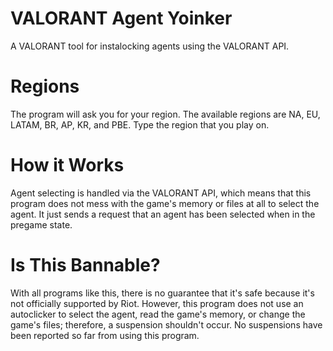 # VALORANT Agent Yoinker
A VALORANT tool for instalocking agents using the VALORANT API.

# Regions
The program will ask you for your region. The available regions are NA, EU, LATAM, BR, AP, KR, and PBE. Type the region that you play on.

# How it Works
Agent selecting is handled via the VALORANT API, which means that this program does not mess with the game's memory or files at all to select the agent. It just sends a request that an agent has been selected when in the pregame state.

# Is This Bannable?
With all programs like this, there is no guarantee that it's safe because it's not officially supported by Riot. However, this program does not use an autoclicker to select the agent, read the game's memory, or change the game's files; therefore, a suspension shouldn't occur. No suspensions have been reported so far from using this program.
